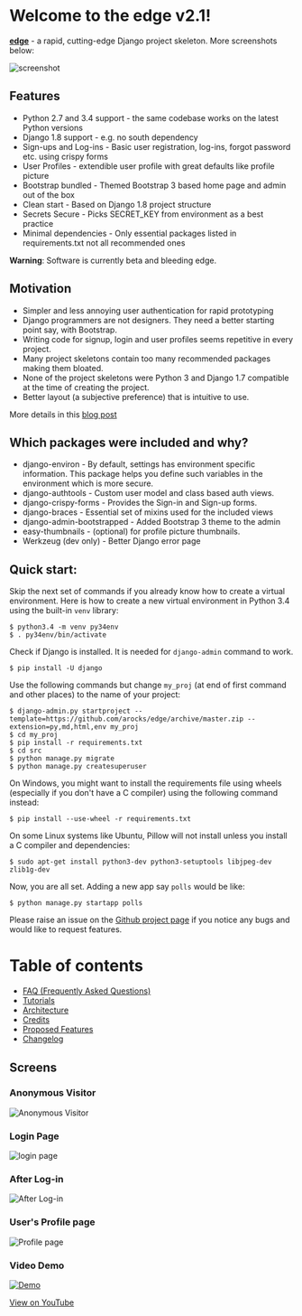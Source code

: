 # Welcome to the edge v2.1!

[__edge__](https://github.com/arocks/edge/) - a rapid, cutting-edge Django project skeleton. More screenshots below:

![screenshot](http://i.imgur.com/hvmrudL.jpg)

## Features

* Python 2.7 and 3.4 support - the same codebase works on the latest Python versions
* Django 1.8 support - e.g. no south dependency
* Sign-ups and Log-ins - Basic user registration, log-ins, forgot password etc. using crispy forms
* User Profiles - extendible user profile with great defaults like profile picture
* Bootstrap bundled - Themed Bootstrap 3 based home page and admin out of the box
* Clean start - Based on Django 1.8 project structure
* Secrets Secure - Picks SECRET_KEY from environment as a best practice
* Minimal dependencies - Only essential packages listed in requirements.txt not all recommended ones

__Warning__: Software is currently beta and bleeding edge.

## Motivation

* Simpler and less annoying user authentication for rapid prototyping
* Django programmers are not designers. They need a better starting point say, with Bootstrap.
* Writing code for signup, login and user profiles seems repetitive in every project.
* Many project skeletons contain too many recommended packages making them bloated.
* None of the project skeletons were Python 3 and Django 1.7 compatible at the time of creating the project.
* Better layout (a subjective preference) that is intuitive to use.

More details in this [blog post](http://arunrocks.com/introducing-edge-a-modern-django-project-template/)

## Which packages were included and why?

* django-environ - By default, settings has environment specific information. This package helps you define such variables in the environment which is more secure.
* django-authtools - Custom user model and class based auth views.
* django-crispy-forms - Provides the Sign-in and Sign-up forms.
* django-braces - Essential set of mixins used for the included views
* django-admin-bootstrapped - Added Bootstrap 3 theme to the admin
* easy-thumbnails - (optional) for profile picture thumbnails.
* Werkzeug (dev only) - Better Django error page

## Quick start:

Skip the next set of commands if you already know how to create a virtual environment. Here is how to create a new virtual environment in Python 3.4 using the built-in `venv` library:

    $ python3.4 -m venv py34env
    $ . py34env/bin/activate

Check if Django is installed. It is needed for `django-admin` command to work.

    $ pip install -U django

Use the following commands but change `my_proj` (at end of first command and other places) to the name of your project:

    $ django-admin.py startproject --template=https://github.com/arocks/edge/archive/master.zip --extension=py,md,html,env my_proj
    $ cd my_proj
    $ pip install -r requirements.txt 
    $ cd src
    $ python manage.py migrate
    $ python manage.py createsuperuser

On Windows, you might want to install the requirements file using wheels (especially if you don't have a C compiler) using the following command instead:

    $ pip install --use-wheel -r requirements.txt 

On some Linux systems like Ubuntu, Pillow will not install unless you install a C compiler and dependencies:

    $ sudo apt-get install python3-dev python3-setuptools libjpeg-dev zlib1g-dev

Now, you are all set. Adding a new app say `polls` would be like:

    $ python manage.py startapp polls

Please raise an issue on the [Github project page](https://github.com/arocks/edge) if you notice any bugs and would like to request features.

# Table of contents

* [FAQ (Frequently Asked Questions)](FAQ.md)
* [Tutorials](Tutorials.md)
* [Architecture](Architecture.md)
* [Credits](Credits.md)
* [Proposed Features](Proposed_Features.md)
* [Changelog](Changelog.md)

## Screens

### Anonymous Visitor
![Anonymous Visitor](http://i.imgur.com/fSyrWq2.jpg)

### Login Page
![login page](http://i.imgur.com/qdBIn94.jpg)

### After Log-in
![After Log-in](http://i.imgur.com/hvmrudL.jpg)

### User's Profile page
![Profile page](http://i.imgur.com/etvmQG4.jpg)

### Video Demo

[![Demo](http://share.gifyoutube.com/y4V1bw.gif)](http://youtu.be/ff_xRmG27mg)

[View on YouTube](http://youtu.be/ff_xRmG27mg)


